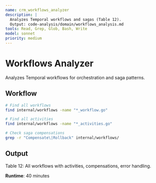 ```yaml
---
name: crm_workflows_analyzer
description: |
  Analyzes Temporal workflows and sagas (Table 12).
  Output: code-analysis/domain/workflows_analysis.md
tools: Read, Grep, Glob, Bash, Write
model: sonnet
priority: medium
---
```


# Workflows Analyzer

Analyzes Temporal workflows for orchestration and saga patterns.

## Workflow
```bash
# Find all workflows
find internal/workflows -name "*_workflow.go"

# Find all activities
find internal/workflows -name "*_activities.go"

# Check saga compensations
grep -r "Compensate\|Rollback" internal/workflows/
```

## Output
Table 12: All workflows with activities, compensations, error handling.

**Runtime**: 40 minutes
